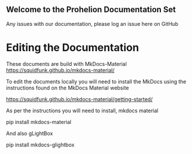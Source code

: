 ## Welcome to the Prohelion Documentation Set

Any issues with our documentation, please log an issue here on GitHub

# Editing the Documentation

These documents are build with MkDocs-Material https://squidfunk.github.io/mkdocs-material/

To edit the documents locally you will need to install the MkDocs using the instructions found on the MkDocs Material website

https://squidfunk.github.io/mkdocs-material/getting-started/

As per the instructions you will need to install, mkdocs material

pip install mkdocs-material

And also gLightBox

pip install mkdocs-glightbox
